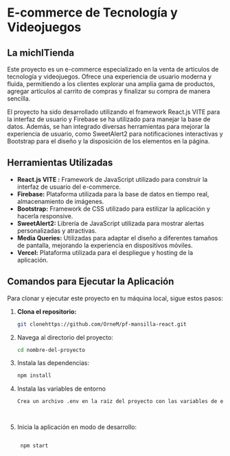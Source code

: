 
# E-commerce de Tecnología y Videojuegos

## La michITienda 

Este proyecto es un e-commerce especializado en la venta de artículos de tecnología y videojuegos. Ofrece una experiencia de usuario moderna y fluida, permitiendo a los clientes explorar una amplia gama de productos, agregar artículos al carrito de compras y finalizar su compra de manera sencilla. 

El proyecto ha sido desarrollado utilizando el framework React.js VITE para la interfaz de usuario y Firebase se ha utilizado para manejar la base de datos. Además, se han integrado diversas herramientas para mejorar la experiencia de usuario, como SweetAlert2 para notificaciones interactivas y Bootstrap para el diseño y la disposición de los elementos en la página.

## Herramientas Utilizadas

- **React.js VITE :** Framework de JavaScript utilizado para construir la interfaz de usuario del e-commerce.
- **Firebase:** Plataforma utilizada para la base de datos en tiempo real, almacenamiento de imágenes.
- **Bootstrap:** Framework de CSS utilizado para estilizar la aplicación y hacerla responsive.
- **SweetAlert2:** Librería de JavaScript utilizada para mostrar alertas personalizadas y atractivas.
- **Media Queries:** Utilizadas para adaptar el diseño a diferentes tamaños de pantalla, mejorando la experiencia en dispositivos móviles.
- **Vercel:** Plataforma utilizada para el despliegue y hosting de la aplicación.



## Comandos para Ejecutar la Aplicación

Para clonar y ejecutar este proyecto en tu máquina local, sigue estos pasos:

1. **Clona el repositorio:**

   ```bash
   git clonehttps://github.com/OrneM/pf-mansilla-react.git

2. Navega al directorio del proyecto:


   ```bash
   cd nombre-del-proyecto

3. Instala las dependencias:


   ```bash
   npm install 

4. Instala las variables de entorno

   ```bash
   Crea un archivo .env en la raíz del proyecto con las variables de entorno necesarias

    
5. Inicia la aplicación en modo de desarrollo:

   ```bash

    npm start



